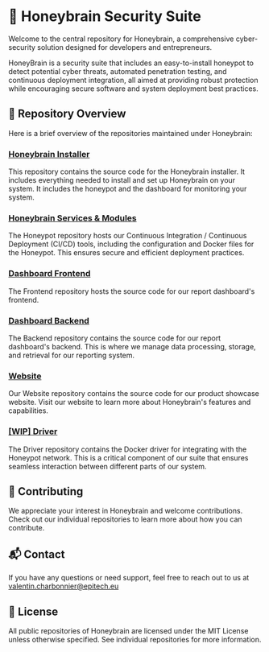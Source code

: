 # 🐝 Honeybrain Security Suite 

Welcome to the central repository for Honeybrain, a comprehensive cyber-security solution designed for developers and entrepreneurs.

HoneyBrain is a security suite that includes an easy-to-install honeypot to detect potential cyber threats, automated penetration testing, and continuous deployment integration, all aimed at providing robust protection while encouraging secure software and system deployment best practices.

## 💼 Repository Overview 

Here is a brief overview of the repositories maintained under Honeybrain:

### [Honeybrain Installer](https://github.com/Honeybrain/Installer)

This repository contains the source code for the Honeybrain installer. It includes everything needed to install and set up Honeybrain on your system. It includes the honeypot and the dashboard for monitoring your system.

### [Honeybrain Services & Modules](https://github.com/Honeybrain/Honeypot)

The Honeypot repository hosts our Continuous Integration / Continuous Deployment (CI/CD) tools, including the configuration and Docker files for the Honeypot. This ensures secure and efficient deployment practices.

### [Dashboard Frontend](https://github.com/Honeybrain/Frontend)

The Frontend repository hosts the source code for our report dashboard's frontend.

### [Dashboard Backend](https://github.com/Honeybrain/Backend)

The Backend repository contains the source code for our report dashboard's backend. This is where we manage data processing, storage, and retrieval for our reporting system.

### [Website](https://github.com/Honeybrain/Website)

Our Website repository contains the source code for our product showcase website. Visit our website to learn more about Honeybrain's features and capabilities.

### [[WIP] Driver](https://github.com/Honeybrain/Driver)

The Driver repository contains the Docker driver for integrating with the Honeypot network. This is a critical component of our suite that ensures seamless interaction between different parts of our system.

## 🤝 Contributing

We appreciate your interest in Honeybrain and welcome contributions. Check out our individual repositories to learn more about how you can contribute.

## 📬 Contact 

If you have any questions or need support, feel free to reach out to us at valentin.charbonnier@epitech.eu

## 📄 License 

All public repositories of Honeybrain are licensed under the MIT License unless otherwise specified. See individual repositories for more information.
